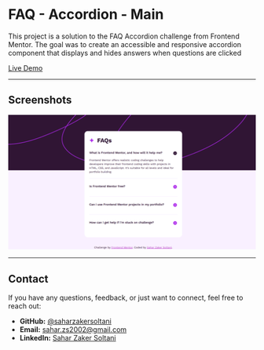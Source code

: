 # FAQ - Accordion - Main

This project is a solution to the FAQ Accordion challenge from Frontend Mentor. The goal was to create an accessible and responsive accordion component that displays and hides answers when questions are clicked

[Live Demo](https://faq-zakersoltani.netlify.app/)

---

## Screenshots

![FAQ Accordion Main](./screenshot.png)

---

## Contact

If you have any questions, feedback, or just want to connect, feel free to reach out:

- **GitHub:** [@saharzakersoltani](https://github.com/saharzakersoltani)
- **Email:** sahar.zs2002@gmail.com
- **LinkedIn:** [Sahar Zaker Soltani](https://www.linkedin.com/in/sahar-zaker-soltani)
